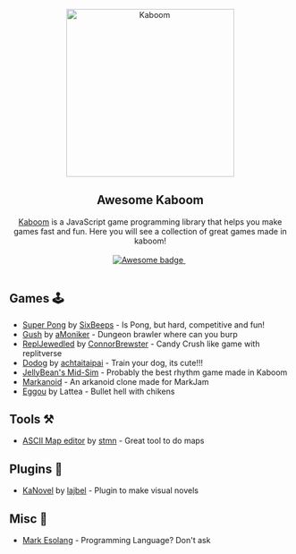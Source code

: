 <p align="center">
  <img width="300" src="https://kaboomjs.com/site/img/kaboom.png" alt="Kaboom">
</p>

<h2 align="center">Awesome Kaboom</h2>

<p align="center">
  <a href="https://kaboomjs.com">Kaboom</a> is a JavaScript game programming library that helps you make games fast and fun. Here you will see a collection of great games made in kaboom!
  <br />
  <br />
  <a href="https://github.com/sindresorhus/awesome">
    <img src="https://cdn.rawgit.com/sindresorhus/awesome/d7305f38d29fed78fa85652e3a63e154dd8e8829/media/badge.svg" alt="Awesome badge">
  </a>
  &nbsp;
  <br />
  <br />
</p>

## Games 🕹️

- [Super Pong](https://replit.com/@SixBeeps/Super-Pong) by [SixBeeps](https://replit.com/@SixBeeps/) - Is Pong, but hard, competitive and fun!
- [Gush](https://replit.com/@aMoniker/Gush) by [aMoniker](https://replit.com/@aMoniker/) - Dungeon brawler where can you burp 
- [ReplJewedled](https://replit.com/@ConnorBrewster/ReplJeweled) by [ConnorBrewster](https://replit.com/@ConnorBrewster/) - Candy Crush like game with replitverse
- [Dodog](https://achtaitaipai.itch.io/dodog) by [achtaitaipai](https://achtaitaipai.itch.io/) - Train your dog, its cute!!!
- [JellyBean's Mid-Sim](https://meowcatheorange.itch.io/mid-simulator) - Probably the best rhythm game made in Kaboom
- [Markanoid](https://meowcatheorange.itch.io/markanoid) - An arkanoid clone made for MarkJam
- [Eggou](https://www.newgrounds.com/portal/view/806710) by Lattea - Bullet hell with chikens

## Tools ⚒️

- [ASCII Map editor](https://stmn.itch.io/ascii-map-editor) by [stmn](https://stmn.itch.io) - Great tool to do maps

## Plugins 🧩

- [KaNovel](https://lajbel.itch.io/kanovel) by [lajbel](https://lajbel.itch.io) - Plugin to make visual novels

## Misc 🐸

- [Mark Esolang](https://meowcatheorange.itch.io/mark) - Programming Language? Don't ask
